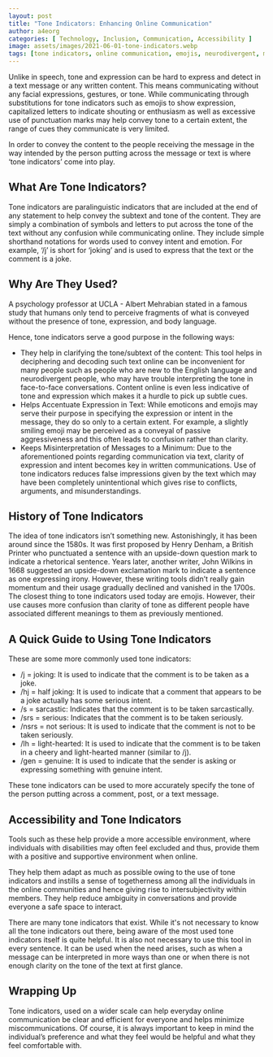 ```yaml
---
layout: post
title: "Tone Indicators: Enhancing Online Communication"
author: a4eorg
categories: [ Technology, Inclusion, Communication, Accessibility ]
image: assets/images/2021-06-01-tone-indicators.webp
tags: [tone indicators, online communication, emojis, neurodivergent, misinterpretation, expression, text messaging, digital interaction, paralinguistic indicators, clarity in communication.]
---
```

Unlike in speech, tone and expression can be hard to express and detect in a text message or any written content. This means communicating without any facial expressions, gestures, or tone. While communicating through substitutions for tone indicators such as emojis to show expression, capitalized letters to indicate shouting or enthusiasm as well as excessive use of punctuation marks may help convey tone to a certain extent, the range of cues they communicate is very limited.

In order to convey the content to the people receiving the message in the way intended by the person putting across the message or text is where ‘tone indicators’ come into play.

## What Are Tone Indicators?
Tone indicators are paralinguistic indicators that are included at the end of any statement to help convey the subtext and tone of the content. They are simply a combination of symbols and letters to put across the tone of the text without any confusion while communicating online. They include simple shorthand notations for words used to convey intent and emotion. For example, ‘/j’ is short for ‘joking’ and is used to express that the text or the comment is a joke.

## Why Are They Used?
A psychology professor at UCLA - Albert Mehrabian stated in a famous study that humans only tend to perceive fragments of what is conveyed without the presence of tone, expression, and body language.

Hence, tone indicators serve a good purpose in the following ways:
- They help in clarifying the tone/subtext of the content: This tool helps in deciphering and decoding such text online can be inconvenient for many people such as people who are new to the English language and neurodivergent people, who may have trouble interpreting the tone in face-to-face conversations. Content online is even less indicative of tone and expression which makes it a hurdle to pick up subtle cues.
- Helps Accentuate Expression in Text: While emoticons and emojis may serve their purpose in specifying the expression or intent in the message, they do so only to a certain extent. For example, a slightly smiling emoji may be perceived as a conveyal of passive aggressiveness and this often leads to confusion rather than clarity.
- Keeps Misinterpretation of Messages to a Minimum: Due to the aforementioned points regarding communication via text, clarity of expression and intent becomes key in written communications. Use of tone indicators reduces false impressions given by the text which may have been completely unintentional which gives rise to conflicts, arguments, and misunderstandings.

## History of Tone Indicators
The idea of tone indicators isn’t something new. Astonishingly, it has been around since the 1580s. It was first proposed by Henry Denham, a British Printer who punctuated a sentence with an upside-down question mark to indicate a rhetorical sentence. Years later, another writer, John Wilkins in 1668 suggested an upside-down exclamation mark to indicate a sentence as one expressing irony. However, these writing tools didn’t really gain momentum and their usage gradually declined and vanished in the 1700s. The closest thing to tone indicators used today are emojis. However, their use causes more confusion than clarity of tone as different people have associated different meanings to them as previously mentioned.

## A Quick Guide to Using Tone Indicators
These are some more commonly used tone indicators:

- /j = joking: It is used to indicate that the comment is to be taken as a joke.
- /hj = half joking: It is used to indicate that a comment that appears to be a joke actually has some serious intent.
- /s = sarcastic: Indicates that the comment is to be taken sarcastically.
- /srs = serious: Indicates that the comment is to be taken seriously.
- /nsrs = not serious: It is used to indicate that the comment is not to be taken seriously.
- /lh = light-hearted: It is used to indicate that the comment is to be taken in a cheery and light-hearted manner (similar to /j).
- /gen = genuine: It is used to indicate that the sender is asking or expressing something with genuine intent.

These tone indicators can be used to more accurately specify the tone of the person putting across a comment, post, or a text message.

## Accessibility and Tone Indicators
Tools such as these help provide a more accessible environment, where individuals with disabilities may often feel excluded and thus, provide them with a positive and supportive environment when online.

They help them adapt as much as possible owing to the use of tone indicators and instills a sense of togetherness among all the individuals in the online communities and hence giving rise to intersubjectivity within members. They help reduce ambiguity in conversations and provide everyone a safe space to interact.

There are many tone indicators that exist. While it's not necessary to know all the tone indicators out there, being aware of the most used tone indicators itself is quite helpful. It is also not necessary to use this tool in every sentence. It can be used when the need arises, such as when a message can be interpreted in more ways than one or when there is not enough clarity on the tone of the text at first glance.

## Wrapping Up
Tone indicators, used on a wider scale can help everyday online communication be clear and efficient for everyone and helps minimize miscommunications. Of course, it is always important to keep in mind the individual’s preference and what they feel would be helpful and what they feel comfortable with.